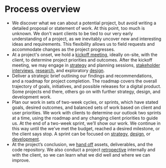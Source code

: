 # Process overview


- We discover what we can about a potential project, but avoid writing a detailed proposal or statement of work. At this point, too much is unknown. We don’t want clients to be tied to our very early understanding of a project, as we inevitably uncover new and interesting ideas and requirements. This flexibility allows us to field requests and accommodate changes as the project progresses.
- At a project's onset, we hold a [kickoff meeting](kickoff.md), ideally on-site, with the client, to determine project priorities and outcomes. After the kickoff meeting, we may engage in [strategy](discovery-research-strategy.md) and planning sessions, [stakeholder interviews](stakeholder-interviews.md), [research](discovery-research-strategy.md), and exploratory [design](design.md).
- Deliver a strategic brief outlining our findings and recommendations, and a roadmap for project completion. The roadmap covers the overall trajectory of goals, initiatives, and possible releases for a digital product. Some projects end there, others go on with further strategy, design, and development work.
- Plan our work in sets of two-week cycles, or sprints, which have stated goals, desired outcomes, and balanced sets of work based on client and user priorities. We work with clients to determine our outlook two sprints at a time, using the roadmap and any changing client priorities to guide us. At the end of a two-week sprint, we’ll show our work. We continue in this way until the we’ve met the budget, reached a desired milestone, or the client says stop. A sprint can be focused on [strategy](discovery-research-strategy.md), [design](design.md), or [development](development.md). 
- At the project’s conclusion, we [hand off](handoff.md) assets, deliverables, and the code repository. We also conduct a project [retropective](retrospective.md) internally and with the client, so we can learn what we did well and where we can improve.
